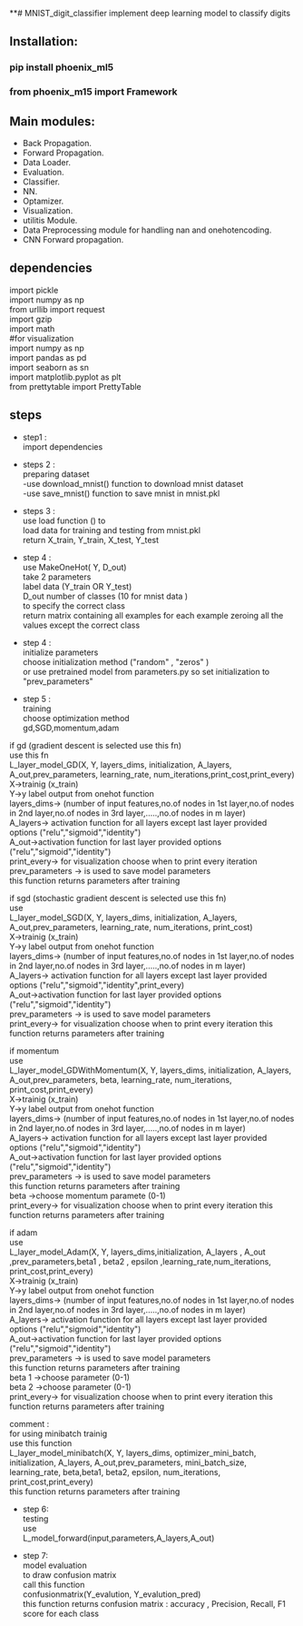 **# MNIST_digit_classifier
implement deep learning model to classify digits

## Installation:
### pip install phoenix_ml5
### from phoenix_m15 import Framework


## Main modules:
* Back Propagation.
* Forward Propagation.
* Data Loader.
* Evaluation.
* Classifier.
* NN.
* Optamizer.
* Visualization.
* utilitis Module.
* Data Preprocessing module for handling nan and onehotencoding.
* CNN Forward propagation.

## dependencies<br/>
import pickle<br/>
import numpy as np<br/>
from urllib import request<br/>
import gzip<br/>
import math<br/>
#for visualization<br/>
import numpy as np<br/>
import pandas as pd<br/>
import seaborn as sn<br/>
import matplotlib.pyplot as plt<br/>
from prettytable import PrettyTable<br/>

## steps
* step1 :<br/> 
import dependencies<br/>

* steps 2 :<br/>
preparing dataset<br/>
-use download_mnist() function to download mnist dataset<br/> 
-use save_mnist() function to save mnist in mnist.pkl<br/>

* steps 3 :<br/>
use load function () to<br/>
load data for training and testing from mnist.pkl<br/>
return X_train, Y_train, X_test, Y_test<br/>

* step 4 :<br/>
use MakeOneHot( Y, D_out)<br/>
take 2 parameters<br/>
label data (Y_train OR Y_test)<br/>
D_out number of classes (10 for mnist data )<br/>
to specify the correct class<br/>
return matrix containing all examples for each example zeroing all the values except the correct class<br/>

* step 4 :<br/>
initialize parameters<br/>
choose initialization method ("random" , "zeros" )<br/>
or use pretrained model from parameters.py so set initialization to "prev_parameters"<br/>

* step 5 :<br/>
training<br/>
choose optimization method<br/>
gd,SGD,momentum,adam<br/>

if gd (gradient descent is selected use this fn)<br/>
use this fn<br/>
L_layer_model_GD(X, Y, layers_dims, initialization, A_layers, A_out,prev_parameters, learning_rate, num_iterations,print_cost,print_every)<br/>
X->trainig (x_train)<br/>
Y->y label output from onehot function<br/>
layers_dims-> (number of input features,no.of nodes in 1st layer,no.of nodes in 2nd layer,no.of nodes in 3rd layer,.....,no.of nodes in m layer)<br/>
A_layers-> activation function for all layers except last layer provided options ("relu","sigmoid","identity")<br/>
A_out->activation function for last layer provided options ("relu","sigmoid","identity")<br/>
print_every-> for visualization choose when to print every iteration
prev_parameters -> is used to save model parameters<br/>
this function returns parameters after training<br/>


if sgd (stochastic gradient descent is selected use this fn)<br/>
use<br/>
 L_layer_model_SGD(X, Y, layers_dims, initialization, A_layers, A_out,prev_parameters, learning_rate, num_iterations, print_cost)<br/>
X->trainig (x_train)<br/>
Y->y label output from onehot function<br/>
layers_dims-> (number of input features,no.of nodes in 1st layer,no.of nodes in 2nd layer,no.of nodes in 3rd layer,.....,no.of nodes in m layer)<br/>
A_layers-> activation function for all layers except last layer provided options ("relu","sigmoid","identity",print_every)<br/>
A_out->activation function for last layer provided options ("relu","sigmoid","identity")<br/>
prev_parameters -> is used to save model parameters<br/>
print_every-> for visualization choose when to print every iteration
this function returns parameters after training<br/> 


if momentum<br/>
use<br/>
 L_layer_model_GDWithMomentum(X, Y, layers_dims, initialization, A_layers, A_out,prev_parameters, beta, learning_rate, num_iterations, print_cost,print_every)<br/>
X->trainig (x_train)<br/>
Y->y label output from onehot function<br/>
layers_dims-> (number of input features,no.of nodes in 1st layer,no.of nodes in 2nd layer,no.of nodes in 3rd layer,.....,no.of nodes in m layer)<br/>
A_layers-> activation function for all layers except last layer provided options ("relu","sigmoid","identity")<br/>
A_out->activation function for last layer provided options ("relu","sigmoid","identity")<br/>
prev_parameters -> is used to save model parameters<br/>
this function returns parameters after training<br/>
beta ->choose momentum paramete (0-1)<br/>
print_every-> for visualization choose when to print every iteration
this function returns parameters after training<br/>

if adam<br/>
use<br/>
L_layer_model_Adam(X, Y, layers_dims,initialization, A_layers , A_out ,prev_parameters,beta1 , beta2 ,  epsilon ,learning_rate,num_iterations,  print_cost,print_every)<br/>
X->trainig (x_train)<br/>
Y->y label output from onehot function<br/>
layers_dims-> (number of input features,no.of nodes in 1st layer,no.of nodes in 2nd layer,no.of nodes in 3rd layer,.....,no.of nodes in m layer)<br/>
A_layers-> activation function for all layers except last layer provided options ("relu","sigmoid","identity")<br/>
A_out->activation function for last layer provided options ("relu","sigmoid","identity")<br/>
prev_parameters -> is used to save model parameters<br/> 
this function returns parameters after training <br/>
beta 1 ->choose parameter (0-1)<br/>
beta 2 ->choose parameter (0-1)<br/>
print_every-> for visualization choose when to print every iteration
this function returns parameters after training <br/>

comment :<br/>
for using minibatch trainig<br/> 
use this function<br/>
L_layer_model_minibatch(X, Y, layers_dims, optimizer_mini_batch, initialization, A_layers, A_out,prev_parameters, mini_batch_size, learning_rate, beta,beta1, beta2, epsilon, num_iterations, print_cost,print_every)<br/>
this function returns parameters after training<br/>

* step 6:<br/>
testing <br/>
use <br/>
L_model_forward(input,parameters,A_layers,A_out)<br/>


* step 7: <br/>
model evaluation<br/>
to draw confusion matrix <br/>
call this function<br/>
confusionmatrix(Y_evalution, Y_evalution_pred)<br/>
this function returns confusion matrix : accuracy , Precision, Recall, F1 score for each class <br/>



